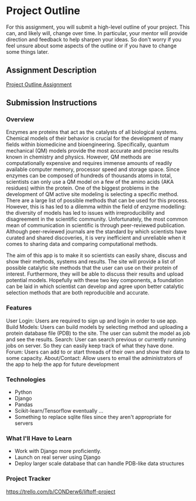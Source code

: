 # Project Outline
For this assignment, you will submit a high-level outline of your project. This can, and likely will, change over time. In particular, your mentor will provide direction and feedback to help sharpen your ideas. So don't worry if you feel unsure about some aspects of the outline or if you have to change some things later.

## Assignment Description
[Project Outline Assignment](https://education.launchcode.org/liftoff/modules/assignments/project-outline)

## Submission Instructions

### Overview
Enzymes are proteins that act as the catalysts of all biological systems. Chemical models of their behavior is crucial for the development of many fields within biomedicine and bioengineering. Specifically, quantum mechanical (QM) models provide the most accurate and precise results known in chemistry and physics. However, QM methods are computationally expensive and requires immense amounts of readily available computer memory, processor speed and storage space. Since enzymes can be composed of hundreds of thousands atoms in total, scientists can only use a QM model on a few of the amino acids (AKA residues) within the protein. One of the biggest problems in the development of QM active site modeling is selecting a specific method. There are a large list of possible methods that can be used for this process. However, this is has led to a dilemma within the field of enzyme modelling: the diversity of models has led to issues with irreproducibility and disagreement in the scientific community. Unfortunately, the most common mean of communication in scientific is through peer-reviewed publication. Although peer-reviewed journals are the standard by which scientists have curated and shared discoveries, it is very inefficient and unreliable when it comes to sharing data and comparing computational methods.

The aim of this app is to make it so scientists can easily share, discuss and show their methods, systems and results. The site will provide a list of possible catalytic site  methods that the user can use on their protein of interest. Furthermore, they will be able to discuss their results and upload potential models. Hopefully with these two key components, a foundation can be laid in which scientist can develop and agree upon better catalytic selection methods that are both reproducible and accurate.

### Features
User Login: Users are required to sign up and login in order to use app.
Build Models: Users can build models by selecting method and uploading a protein database file (PDB) to the site. The user can submit the model as job and see the results.
Search: User can search previous or currently running jobs on server. So they can easily keep track of what they have done.
Forum: Users can add to or start threads of their own and show their data to some capacity.
About/Contact: Allow users to email the administrators of the app to help the app for future development

### Technologies
- Python
- Django
- Pandas
- Scikit-learn/Tensorflow eventually ...
- Something to replace sqlite files since they aren't appropriate for servers

### What I'll Have to Learn
- Work with Django more proficiently.
- Launch on real server using Django
- Deploy larger scale database that can handle PDB-like data structures

### Project Tracker
https://trello.com/b/CONDerw6/liftoff-project